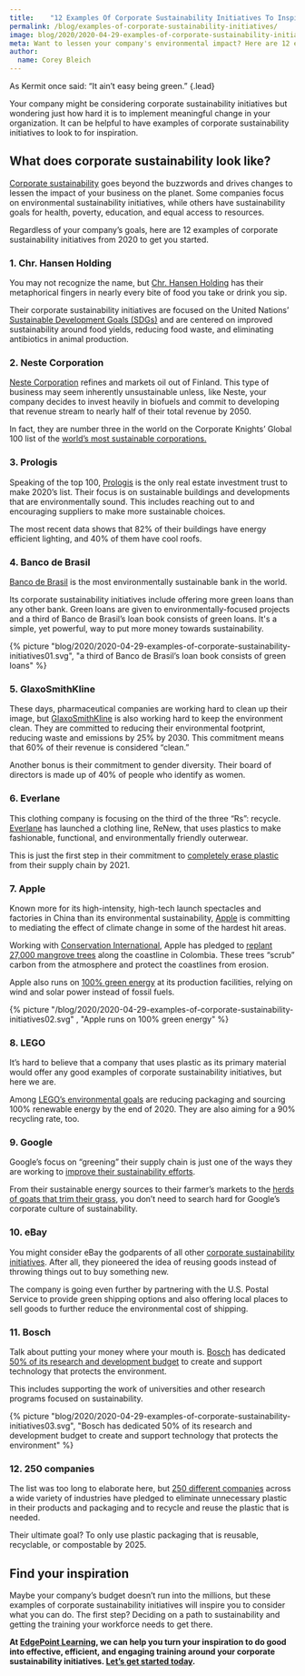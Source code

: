 ```yaml
---
title:    "12 Examples Of Corporate Sustainability Initiatives To Inspire Your Goals"
permalink: /blog/examples-of-corporate-sustainability-initiatives/
image: blog/2020/2020-04-29-examples-of-corporate-sustainability-initiatives.jpg
meta: Want to lessen your company's environmental impact? Here are 12 examples of corporate sustainability initiatives from 2020 to get you started.
author: 
  name: Corey Bleich
---
```


As Kermit once said: “It ain’t easy being green.” {.lead}

Your company might be considering corporate sustainability initiatives but wondering just how hard it is to implement meaningful change in your organization. It can be helpful to have examples of corporate sustainability initiatives to look to for inspiration. 

## What does corporate sustainability look like?

[Corporate sustainability](https://ituabsorbtech.com/environmental-sustainability-business-goals-real-world-examples/) goes beyond the buzzwords and drives changes to lessen the impact of your business on the planet. Some companies focus on environmental sustainability initiatives, while others have sustainability goals for health, poverty, education, and equal access to resources.

Regardless of your company’s goals, here are 12 examples of corporate sustainability initiatives from 2020 to get you started.

### 1. Chr. Hansen Holding

You may not recognize the name, but [Chr. Hansen Holding](https://www.chr-hansen.com/en) has their metaphorical fingers in nearly every bite of food you take or drink you sip. 

Their corporate sustainability initiatives are focused on the United Nations’ [Sustainable Development Goals (SDGs)](http://www.perillon.com/blog/the-ehs-leaders-guide-to-the-sustainable-development-goals-sdgs) and are centered on improved sustainability around food yields, reducing food waste, and eliminating antibiotics in animal production.

### 2. Neste Corporation

[Neste Corporation](https://www.neste.com/corporate-info) refines and markets oil out of Finland. This type of business may seem inherently unsustainable unless, like Neste, your company decides to invest heavily in biofuels and commit to developing that revenue stream to nearly half of their total revenue by 2050.

In fact, they are number three in the world on the Corporate Knights’ Global 100 list of the [world’s most sustainable corporations.](https://www.corporateknights.com/reports/2020-global-100/2020-global-100-ranking-15795648/) 

### 3. Prologis

Speaking of the top 100, [Prologis](https://www.prologis.com/) is the only real estate investment trust to make 2020’s list. Their focus is on sustainable buildings and developments that are environmentally sound. This includes reaching out to and encouraging suppliers to make more sustainable choices. 

The most recent data shows that 82% of their buildings have energy efficient lighting, and 40% of them have cool roofs. 

### 4. Banco de Brasil

[Banco de Brasil](https://www.bb.com.br/pbb/pagina-inicial#/) is the most environmentally sustainable bank in the world. 

Its corporate sustainability initiatives include offering more green loans than any other bank. Green loans are given to environmentally-focused projects and a third of Banco de Brasil’s loan book consists of green loans. It's a simple, yet powerful, way to put more money towards sustainability. 

{% picture "blog/2020/2020-04-29-examples-of-corporate-sustainability-initiatives01.svg", "a third of Banco de Brasil’s loan book consists of green loans" %}

### 5. GlaxoSmithKline

These days, pharmaceutical companies are working hard to clean up their image, but [GlaxoSmithKline](https://www.gsk.com/) is also working hard to keep the environment clean. They are committed to reducing their environmental footprint, reducing waste and emissions by 25% by 2030. This commitment means that 60% of their revenue is considered “clean.”

Another bonus is their commitment to gender diversity. Their board of directors is made up of 40% of people who identify as women.

### 6. Everlane

This clothing company is focusing on the third of the three “Rs”: recycle. [Everlane](https://www.everlane.com/) has launched a clothing line, ReNew, that uses plastics to make fashionable, functional, and environmentally friendly outerwear. 

This is just the first step in their commitment to [completely erase plastic](https://www.everlane.com/renew) from their supply chain by 2021.

### 7. Apple

Known more for its high-intensity, high-tech launch spectacles and factories in China than its environmental sustainability, [Apple](https://www.apple.com/) is committing to mediating the effect of climate change in some of the hardest hit areas. 

Working with [Conservation International](https://www.conservation.org/), Apple has pledged to [replant 27,000 mangrove trees](https://www.fastcompany.com/90236715/apple-is-investing-in-a-huge-mangrove-forest-in-colombia) along the coastline in Colombia. These trees “scrub” carbon from the atmosphere and protect the coastlines from erosion.

Apple also runs on [100% green energy](https://www.fastcompany.com/40554151/how-apple-got-to-100-renewable-energy-the-right-way) at its production facilities, relying on wind and solar power instead of fossil fuels. 

{% picture "/blog/2020/2020-04-29-examples-of-corporate-sustainability-initiatives02.svg" , "Apple runs on 100% green energy" %}

### 8. LEGO

It’s hard to believe that a company that uses plastic as its primary material would offer any good examples of corporate sustainability initiatives, but here we are. 

Among [LEGO’s environmental goals](https://www.forbes.com/sites/sujatakundu/2019/10/30/lego-challenge-to-find-a-strong-sustainable-alternative-plastic/#762711d23647) are reducing packaging and sourcing 100% renewable energy by the end of 2020. They are also aiming for a 90% recycling rate, too.

### 9. Google

Google’s focus on “greening” their supply chain is just one of the ways they are working to [improve their sustainability efforts](https://sustainability.google/). 

From their sustainable energy sources to their farmer’s markets to the [herds of goats that trim their grass](https://www.smithsonianmag.com/science-nature/google-rents-goats-to-mow-the-lawn-11402182/), you don’t need to search hard for Google’s corporate culture of sustainability.

### 10. eBay

You might consider eBay the godparents of all other [corporate sustainability initiatives](https://tamebay.com/2019/09/ebay-accelerates-sustainability-drive.html). After all, they pioneered the idea of reusing goods instead of throwing things out to buy something new. 

The company is going even further by partnering with the U.S. Postal Service to provide green shipping options and also offering local places to sell goods to further reduce the environmental cost of shipping.

### 11. Bosch

Talk about putting your money where your mouth is. [Bosch](https://www.bosch.us/) has dedicated [50% of its research and development budget](https://www.businesswire.com/news/home/20160802005420/en/Focus-Development-Energy-Efficient-Technologies-Bosch-Invests-Energy) to create and support technology that protects the environment. 

This includes supporting the work of universities and other research programs focused on sustainability.

{% picture "blog/2020/2020-04-29-examples-of-corporate-sustainability-initiatives03.svg", "Bosch has dedicated 50% of its research and development budget to create and support technology that protects the environment" %}

### 12. 250 companies

The list was too long to elaborate here, but [250 different companies](https://www.fastcompany.com/90256235/250-organizations-are-joining-forces-to-end-plastic-waste) across a wide variety of industries have pledged to eliminate unnecessary plastic in their products and packaging and to recycle and reuse the plastic that is needed. 

Their ultimate goal? To only use plastic packaging that is reusable, recyclable, or compostable by 2025.

## Find your inspiration 

Maybe your company’s budget doesn’t run into the millions, but these examples of corporate sustainability initiatives will inspire you to consider what you can do. The first step? Deciding on a path to sustainability and getting the training your workforce needs to get there.

<strong>At [EdgePoint Learning](https://www.edgepointlearning.com/), we can help you turn your inspiration to do good into effective, efficient, and engaging training around your corporate sustainability initiatives. [Let’s get started today](https://www.edgepointlearning.com/contact/).</strong>
